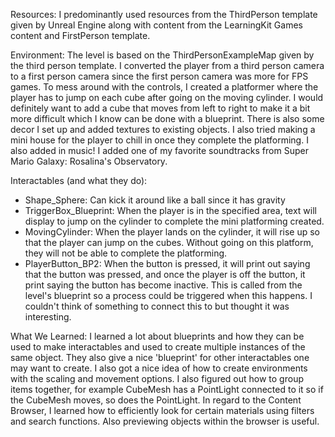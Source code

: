 Resources:
I predominantly used resources from the ThirdPerson template given by Unreal Engine along with content from the LearningKit Games content and FirstPerson template. 

Environment:
The level is based on the ThirdPersonExampleMap given by the third person template. 
I converted the player from a third person camera to a first person camera since the first person camera was more for FPS games.
To mess around with the controls, I created a platformer where the player has to jump on each cube after going on the moving cylinder. I would definitely want to add a cube that moves from left to right to make it a bit more difficult which I know can be done with a blueprint. 
There is also some decor I set up and added textures to existing objects. I also tried making a mini house for the player to chill in once they complete the platforming.
I also added in music! I added one of my favorite soundtracks from Super Mario Galaxy: Rosalina's Observatory.

Interactables (and what they do):
- Shape_Sphere: Can kick it around like a ball since it has gravity
- TriggerBox_Blueprint: When the player is in the specified area, text will display to jump on the cylinder to complete the mini platforming created.
- MovingCylinder: When the player lands on the cylinder, it will rise up so that the player can jump on the cubes. Without going on this platform, they will not be able to complete the platforming. 
- PlayerButton_BP2: When the button is pressed, it will print out saying that the button was pressed, and once the player is off the button, it print saying the button has become inactive. This is called from the level's blueprint so a process could be triggered when this happens. I couldn't think of something to connect this to but thought it was interesting. 

What We Learned:
I learned a lot about blueprints and how they can be used to make interactables and used to create multiple instances of the same object. They also give a nice 'blueprint' for other interactables one may want to create. I also got a nice idea of how to create environments with the scaling and movement options. I also figured out how to group items together, for example CubeMesh has a PointLight connected to it so if the CubeMesh moves, so does the PointLight. In regard to the Content Browser, I learned how to efficiently look for certain materials using filters and search functions. Also previewing objects within the browser is useful. 